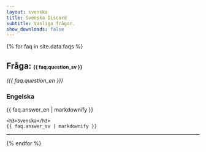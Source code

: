 ```yaml
---
layout: svenska
title: Svenska Discord
subtitle: Vanliga frågor.
show_downloads: false
---
```


{% for faq in site.data.faqs %}

<h2>Fråga: <span style="font-size: 0.6em; line-height: 1.0em;">{{ faq.question_sv }}</span></h2>

<p><em>({{ faq.question_en }})</em></p>

<div style="margin-top: 20px;">
    <h3>Engelska</h3>
    {{ faq.answer_en | markdownify }}
    
    <h3>Svenska</h3>
    {{ faq.answer_sv | markdownify }}
</div>

<hr />

{% endfor %}